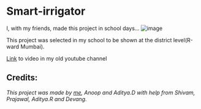 # Smart-irrigator
I, with my friends, made this project in school days...
![image](https://github.com/ChiragKotian/Smart-irrigator/assets/117931123/d281863a-f7d1-4c11-95b8-04902101d49a)

This project was selected in my school to be shown at the district level(R-ward Mumbai).

[Link](https://youtu.be/UmC29xvLHSM) to video in my old youtube channel

## Credits:

_This project was made by [me](https://chiragkotian.github.io), Anoop and Aditya.D with help from Shivam, Prajawal, Aditya.R and Devang._

